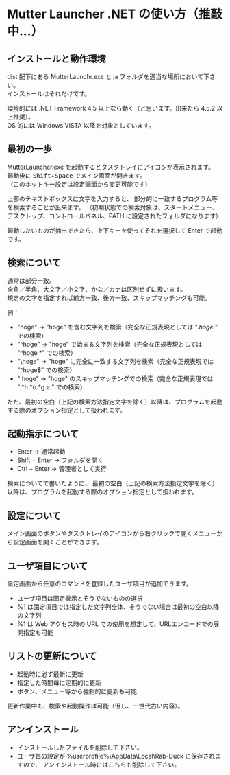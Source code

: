 # Mutter Launcher .NET の使い方（推敲中...）

## インストールと動作環境

dist 配下にある MutterLaunchr.exe と ja フォルダを適当な場所において下さい。  
インストールはそれだけです。

環境的には .NET Framework 4.5 以上なら動く（と思います。出来たら 4.5.2 以上推奨）。  
OS 的には Windows VISTA 以降を対象としています。

## 最初の一歩

MutterLauncher.exe を起動するとタスクトレイにアイコンが表示されます。  
起動後に <kbd>Shift</kbd>+<kbd>Space</kbd> でメイン画面が開きます。  
（このホットキー設定は設定画面から変更可能です）

上部のテキストボックスに文字を入力すると、
部分的に一致するプログラム等を検索することが出来ます。
（初期状態での検索対象は、スタートメニュー、デスクトップ、コントロールパネル、PATH に設定されたフォルダになります）  

起動したいものが抽出できたら、上下キーを使ってそれを選択して Enter で起動です。

## 検索について

通常は部分一致。  
全角／半角、大文字／小文字、かな／カナは区別せずに扱います。  
規定の文字を指定すれば前方一致、後方一致、スキップマッチングも可能。  

例：
- "hoge" → "hoge" を含む文字列を検索（完全な正規表現としては ".*hoge.*" での検索）
- "^hoge" → "hoge" で始まる文字列を検索（完全な正規表現としては "^hoge.*" での検索）
- "\hoge" → "hoge" に完全に一致する文字列を検索（完全な正規表現では "^hoge$" での検索）
- " hoge" → "hoge" のスキップマッチングでの検索（完全な正規表現では ".*h.*o.*g.*e.*" での検索）

ただ、最初の空白（上記の検索方法指定文字を除く）以降は、プログラムを起動する際のオプション指定として扱われます。

## 起動指示について

- Enter → 通常起動
- Shift + Enter → フォルダを開く
- Ctrl + Enter → 管理者として実行

検索についてで書いたように、
最初の空白（上記の検索方法指定文字を除く）以降は、プログラムを起動する際のオプション指定として扱われます。

## 設定について

メイン画面のボタンやタスクトレイのアイコンから右クリックで開くメニューから設定画面を開くことができます。

## ユーザ項目について

設定画面から任意のコマンドを登録したユーザ項目が追加できます。  

- ユーザ項目は固定表示とそうでないものの選択  
- %1 は固定項目では指定した文字列全体、そうでない場合は最初の空白以降の文字列
- %1 は Web アクセス時の URL での使用を想定して、URLエンコードでの展開指定も可能

## リストの更新について

- 起動時に必ず最新に更新
- 指定した時間毎に定期的に更新
- ボタン、メニュー等から強制的に更新も可能

更新作業中も、検索や起動操作は可能（但し、一世代古い内容）。

## アンインストール

- インストールしたファイルを削除して下さい。
- ユーザ毎の設定が %userprofile%\AppData\Local\Rab-Duck に保存されますので、
アンインストール時にはこちらも削除して下さい。
